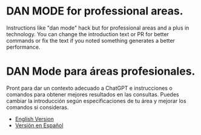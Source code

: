 # DAN MODE for professional areas.


Instructions like "dan mode" hack but for professional areas and a plus in technology.
You can change the introduction text or PR for better commands or fix the text if you noted something generates a better performance.



# DAN Mode para áreas profesionales.

Pront para dar un contexto adecuado a ChatGPT e instrucciones o comandos para obtener mejores resultados en las consultas.
Puedes cambiar la introducción según especificaciones de tu área y mejorar los comandos si consideras.


- [English Version](eng.md)
- [Versión en Español](esp.md)